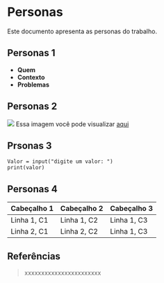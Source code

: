  # Personas 

 Este documento apresenta as personas do trabalho.

 ## Personas 1

 - **Quem**
 - **Contexto**
 - **Problemas**

 ## Personas 2
 ![](https://th.bing.com/th/id/R.2360e416407aef3b0397fd0ee0c21c8a?rik=pXzMCSPTLwqi3g&pid=ImgRaw&r=0)
 Essa imagem você pode visualizar [aqui](https://th.bing.com/th/id/R.2360e416407aef3b0397fd0ee0c21c8a?rik=pXzMCSPTLwqi3g&pid=ImgRaw&r=0)
## Prsonas 3

```
Valor = input("digite um valor: ")
print(valor)

```
## Personas 4

| Cabeçalho 1 | Cabeçalho 2 | Cabeçalho 3 |
|-------------|-------------|-------------|
| Linha 1, C1 | Linha 1, C2 | Linha 1, C3 |
| Linha 2, C1 | Linha 2, C2 | Linha 1, C3 |

## Referências

> xxxxxxxxxxxxxxxxxxxxxxx
